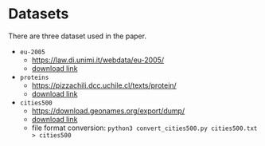 # Datasets

There are three dataset used in the paper.

- `eu-2005`
  - https://law.di.unimi.it/webdata/eu-2005/
  - [download link](http://data.law.di.unimi.it/webdata/eu-2005/eu-2005.urls.gz)
- `proteins`
  - https://pizzachili.dcc.uchile.cl/texts/protein/
  - [download link](https://pizzachili.dcc.uchile.cl/texts/protein/proteins.50MB.gz)
- `cities500`
  - https://download.geonames.org/export/dump/
  - [download link](https://download.geonames.org/export/dump/cities500.zip)
  - file format conversion: `python3 convert_cities500.py cities500.txt > cities500`
